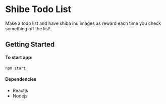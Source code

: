 # Shibe Todo List

Make a todo list and have shiba inu images as reward each time you check something off the list!

## Getting Started

#### To start app: 
```
npm start
```
#### Dependencies
- Reactjs
- Nodejs

